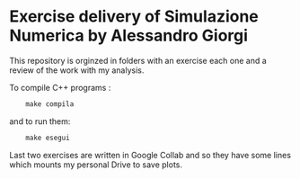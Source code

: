 # Exercise delivery of Simulazione Numerica by Alessandro Giorgi

This repository is orginzed in folders with an exercise each one and a review of the work with my analysis.

To compile C++ programs :
```C
    make compila
```

and to run them:
```C
    make esegui
```

Last two exercises are written in Google Collab and so they have some lines which mounts my personal Drive to save plots.
